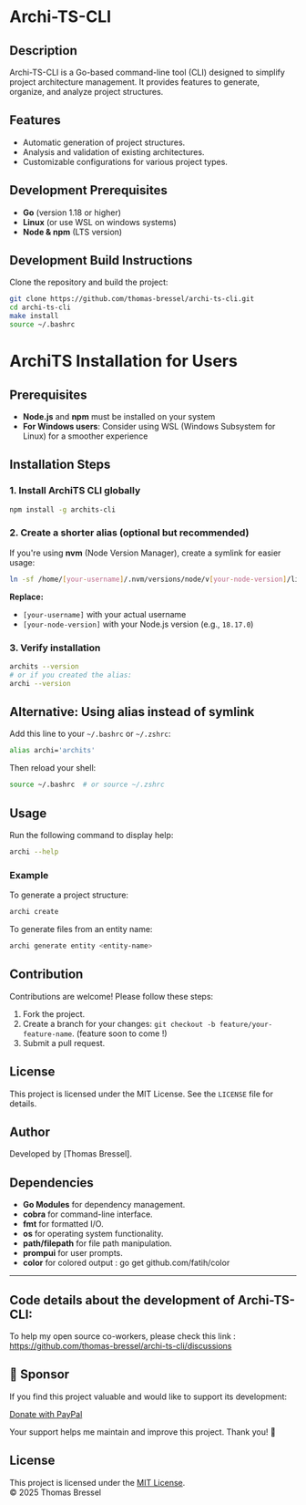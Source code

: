 # Archi-TS-CLI

## Description
Archi-TS-CLI is a Go-based command-line tool (CLI) designed to simplify project architecture management. It provides features to generate, organize, and analyze project structures.

## Features
- Automatic generation of project structures.
- Analysis and validation of existing architectures.
- Customizable configurations for various project types.

## Development Prerequisites
- **Go** (version 1.18 or higher)
- **Linux** (or use WSL on windows systems)
- **Node & npm** (LTS version)


## Development Build Instructions
Clone the repository and build the project:
```bash
git clone https://github.com/thomas-bressel/archi-ts-cli.git
cd archi-ts-cli
make install
source ~/.bashrc
```


# ArchiTS Installation for Users

## Prerequisites
- **Node.js** and **npm** must be installed on your system
- **For Windows users**: Consider using WSL (Windows Subsystem for Linux) for a smoother experience

## Installation Steps

### 1. Install ArchiTS CLI globally
```bash
npm install -g archits-cli
```

### 2. Create a shorter alias (optional but recommended)
If you're using **nvm** (Node Version Manager), create a symlink for easier usage:

```bash
ln -sf /home/[your-username]/.nvm/versions/node/v[your-node-version]/lib/node_modules/archits-cli/bin/archits /home/[your-username]/.nvm/versions/node/v[your-node-version]/bin/archi
```

**Replace:**
- `[your-username]` with your actual username
- `[your-node-version]` with your Node.js version (e.g., `18.17.0`)

### 3. Verify installation
```bash
archits --version
# or if you created the alias:
archi --version
```

## Alternative: Using alias instead of symlink
Add this line to your `~/.bashrc` or `~/.zshrc`:
```bash
alias archi='archits'
```

Then reload your shell:
```bash
source ~/.bashrc  # or source ~/.zshrc
```

## Usage
Run the following command to display help:
```bash
archi --help
```

### Example
To generate a project structure:
```bash
archi create
```

To generate files from an entity name:
```bash
archi generate entity <entity-name>
```

## Contribution
Contributions are welcome! Please follow these steps:
1. Fork the project.
2. Create a branch for your changes: `git checkout -b feature/your-feature-name`.  (feature soon to come !)
3. Submit a pull request.

## License
This project is licensed under the MIT License. See the `LICENSE` file for details.

## Author
Developed by [Thomas Bressel].

## Dependencies
- **Go Modules** for dependency management.
- **cobra** for command-line interface.
- **fmt** for formatted I/O.
- **os** for operating system functionality.
- **path/filepath** for file path manipulation.
- **prompui** for user prompts.
- **color** for colored output : go get github.com/fatih/color


____________________________________

## Code details about the development of Archi-TS-CLI:

To help my open source co-workers, please check this link :
https://github.com/thomas-bressel/archi-ts-cli/discussions


## 💖 Sponsor

If you find this project valuable and would like to support its development:

[Donate with PayPal](https://www.paypal.com/donate/?hosted_button_id=UMJGHGGV4YUHE)

Your support helps me maintain and improve this project. Thank you! 🙏


## License

This project is licensed under the [MIT License](./LICENSE).  
© 2025 Thomas Bressel
